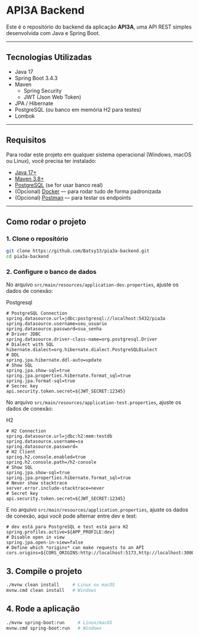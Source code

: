 # API3A Backend

Este é o repositório do backend da aplicação **API3A**, uma API REST simples desenvolvida com Java e Spring Boot.

---

## Tecnologias Utilizadas

- Java 17
- Spring Boot 3.4.3
- Maven
  - Spring Security
  - JWT (Json Web Token)
- JPA / Hibernate
- PostgreSQL (ou banco em memória H2 para testes)
- Lombok

---

## Requisitos

Para rodar este projeto em qualquer sistema operacional (Windows, macOS ou Linux), você precisa ter instalado:

- [Java 17+](https://adoptium.net/)
- [Maven 3.8+](https://maven.apache.org/)
- [PostgreSQL](https://www.postgresql.org/) (se for usar banco real)
- (Opcional) [Docker](https://www.docker.com/) — para rodar tudo de forma padronizada
- (Opcional) [Postman](https://www.postman.com/) — para testar os endpoints

---

##  Como rodar o projeto

###  1. Clone o repositório

```bash
git clone https://github.com/Batsy13/pia3a-backend.git
cd pia3a-backend
```
### 2. Configure o banco de dados

No arquivo ```src/main/resources/application-dev.properties```, ajuste os dados de conexão:

Postgresql
```properties
# PostgreSQL Connection
spring.datasource.url=jdbc:postgresql://localhost:5432/pia3a
spring.datasource.username=seu_usuario
spring.datasource.password=sua_senha
# Driver JDBC
spring.datasource.driver-class-name=org.postgresql.Driver
# Dialect with SQL
hibernate.dialect=org.hibernate.dialect.PostgreSQLDialect
# DDL
spring.jpa.hibernate.ddl-auto=update
# Show SQL
spring.jpa.show-sql=true
spring.jpa.properties.hibernate.format_sql=true
spring.jpa.format-sql=true
# Secrec key
api.security.token.secret=${JWT_SECRET:12345}
```

No arquivo ```src/main/resources/application-test.properties```, ajuste os dados de conexão:

H2
```properties
# H2 Connection
spring.datasource.url=jdbc:h2:mem:testdb
spring.datasource.username=sa
spring.datasource.password=
# H2 Client
spring.h2.console.enabled=true
spring.h2.console.path=/h2-console
# Show SQL
spring.jpa.show-sql=true
spring.jpa.properties.hibernate.format_sql=true
# Never show stacktrace
server.error.include-stacktrace=never
# Secret key
api.security.token.secret=${JWT_SECRET:12345}
````

E no arquivo ```src/main/resources/application.properties```, ajuste os dados de conexão, aqui você pode alternar entre dev e test:

```properties
# dev está para PostgreSQL e test está para H2
spring.profiles.active=${APP_PROFILE:dev}
# Disable open in view
spring.jpa.open-in-view=false
# Define which *origins* can make requests to an API
cors.origins=${CORS_ORIGINS:http://localhost:5173,http://localhost:3000,http://localhost:8080,http://127.0.0.1:5500}
```

## 3. Compile o projeto

```bash
./mvnw clean install     # Linux ou macOS
mvnw.cmd clean install   # Windows
```

## 4. Rode a aplicação

```bash
./mvnw spring-boot:run     # Linux/macOS
mvnw.cmd spring-boot:run   # Windows
```
